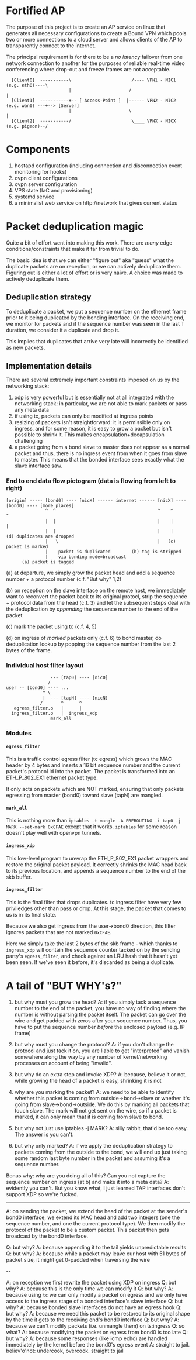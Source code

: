 # Fortified AP

The purpose of this project is to create an AP service on linux that generates all necessary configurations to create a Bound VPN which pools two or more connections to a cloud server and allows clients of the AP to transparently connect to the internet.

The principal requirement is for there to be a *no latency* failover from one network connection to another for the purposes of reliable real-time video conferencing where drop-out and freeze frames are not acceptable.


      [Client0]  -----------\                       /---- VPN1 - NIC1 (e.g. eth0)----\
                            |                      /                                 |
      [Client1]  -----------+-- [ Access-Point ]  |------ VPN2 - NIC2 (e.g. wan0) ---+--> [Server]
                            |                      \                                 |
      [Client2]  -----------/                       \____ VPNX - NICX (e.g. pigeon)--/


# Components #

1. hostapd configuration (including connection and disconnection event monitoring for hooks)
2. ovpn client configurations
3. ovpn server configuration
4. VPS state (IaC and provisioning)
5. systemd service
6. a minimalist web service on http://network that gives current status



# Packet deduplication magic

Quite a bit of effort went into making this work. There are *many* edge conditions/constraints that make it far from trivial to do.

The basic idea is that we can either "figure out" aka "guess" what the duplicate packets are on reception, or we can actively deduplicate them. Figuring out is either a lot of effort or is very naive. A choice was made to actively deduplicate them.


## Deduplication strategy

To deduplicate a packet, we put a sequence number on the ethernet frame prior to it being duplicated by the bonding interface. On the receiving end, we monitor for packets and if the sequence number was seen in the last T duration, we consider it a duplicate and drop it.

This implies that duplicates that arrive very late will incorrectly be identified as new packets.


## Implementation details

There are several extremely important constraints imposed on us by the networking stack:

1. xdp is very powerful but is essentially not at all integrated with the networking stack: in particular, we are not able to mark packets or pass any meta data
2. if using tc, packets can only be modified at ingress points
3. resizing of packets isn't straightforward: it is permissible only on ingress, and for some reason, it is easy to grow a packet but isn't possible to shrink it. This makes encapsulation+decapsulation challenging
4. a packet going from a bond slave to master does not appear as a normal packet and thus, there is no ingress event from when it goes from slave to master. This means that the bonded interface sees exactly what the slave interface saw.


### End to end data flow pictogram (data is flowing from left to right)


    [origin] ----- [bond0] ---- [nicX] ------ internet ------ [nicX] ---- [bond0] ---- [more places]
                   ^  ^                                       ^    ^      ^
                   |  |                                       |    |      |
                   |  |                                       |    |     (d) duplicates are dropped
                   |   \                                      |   (c) packet is marked
                   |    packet is duplicated        (b) tag is stripped
                   |    via bonding mode=broadcast
          (a) packet is tagged

                     
(a) at departure, we simply grow the packet head and add a sequence number + a protocol number (c.f. "But why" 1,2)

(b) on reception on the slave interface on the remote host, we immediately want to reconvert the packet back to its original protocl, strip the sequence + protocol data from the head (c.f. 3) and let the subsequent steps deal with the deduplication by *appending* the sequence number to the end of the packet

(c) mark the packet using tc (c.f. 4, 5)

(d) on ingress of *marked* packets only (c.f. 6) to bond master, do deduplication lookup by popping the sequence number from the last 2 bytes of the frame.


### Individual host filter layout



                     --- [tap0] ---- [nic0]
                    /
    user -- [bond0] ---- ...
                  ^ \
                  |  --- [tapN] ---- [nicN]
                 /       ^      ^
       egress_filter.o   |      |
      ingress_filter.o   |  ingress_xdp
                     mark_all


### Modules

#### `egress_filter`

This is a traffic control egress filter (tc egress) which grows the MAC header by 4 bytes and inserts a 16 bit sequence number and the current packet's protocol id into the packet. The packet is transformed into an ETH_P_802_EX1 ethernet packet type.

It only acts on packets which are NOT marked, ensuring that only packets egressing from master (bond0) toward slave (tapN) are mangled.

#### `mark_all`

This is nothing more than `iptables -t mangle -A PREROUTING -i tap0 -j MARK --set-mark 0xCFAE` except that it works. `iptables` for some reason doesn't play well with openvpn tunnels.

#### `ingress_xdp`

This low-level program to unwrap the ETH_P_802_EX1 packet wrappers and restore the original packet payload. It correctly shrinks the MAC head back to its previous location, and appends a sequence number to the end of the skb buffer.

#### `ingress_filter`

This is the final filter that drops duplicates. tc ingress filter have very few priviledges other than pass or drop. At this stage, the packet that comes to us is in its final state.

Because we also get ingress from the user->bond0 direction, this filter ignores packets that are not marked `0xCFAE`.

Here we simply take the last 2 bytes of the skb frame - which thanks to `ingress_xdp` will contain the sequence counter tacked on by the sending party's `egress_filter`, and check against an LRU hash that it hasn't yet been seen. If we've seen it before, it's discarded as being a duplicate.

# A tail of "BUT WHY's?"

1. but why must you grow the head?
A: if you simply tack a sequence number to the end of the packet, you have no way of finding where the number is without parsing the packet itself. The packet can go over the wire and get padded with zeros after your sequence number. Thus, you have to put the sequence number *before* the enclosed payload (e.g. IP frame)

2. but why must you change the protocol?
A: if you don't change the protocol and just tack it on, you are liable to get "interpreted" and vanish somewhere along the way by any number of kernel/networking processes on account of being "invalid".

3. but why do an extra step and invoke XDP?
A: because, believe it or not, while growing the head of a packet is easy, shrinking it is not

4. why are you marking the packet?
A: we need to be able to identify whether this packet is coming from outside->bond->slave or whether it's going from slave->bond->outside. We do this by marking all packets that touch slave. The mark will not get sent on the wire, so if a packet is marked, it can only mean that it is coming from slave to bond.

5. but why not just use iptables -j MARK?
A: silly rabbit, that'd be too easy. The answer is you can't.

6. but why only marked?
A: if we apply the deduplication strategy to packets coming from the outside to the bond, we will end up just taking some random last byte number in the packet and assuming it's a sequence number.

Bonus why: why are you doing all of this? Can you not capture the sequence number on ingress (at b) and make it into a meta data?
A: evidently you can't. But you know what, I just learned TAP interfaces don't support XDP so we're fucked.




--------------------



A: on sending the packet, we extend the head of the packet at the sender's bond0 interface, we extend its MAC head and add two integers (one the sequence number, and one the current protocol type). We then modify the protocol of the packet to be a custom packet. This packet then gets broadcast by the bond0 interface.

Q: but why?
A: because appending it to the tail yields unpredictable results
Q: but why?
A: because while a packet may leave our host with 51 bytes of packet size, it might get 0-padded when traversing the wire

--

A: on reception we first rewrite the packet using XDP on ingress
Q: but why?
A: because this is the only time we can modify it
Q: but why?
A: because using `tc` we can only modify a packet on egress and we only have access to the ingress stage of a bonded interface's slave interface
Q: but why?
A: because bonded slave interfaces do not have an egress hook
Q: but why?
A: because we need this packet to be restored to its original shape by the time it gets to the receiving end's bond0 interface
Q: but why?
A: because we can't modify packets (i.e. unmangle them) on ts:ingress
Q: so what?
A: because modifying the packet on egress from bond0 is too late
Q: but why?
A: because some responses (like icmp echo) are handled immediately by the kernel before the bond0's egress event
A: straight to jail. believ'o'not: undercook, overcook. straight to jail
